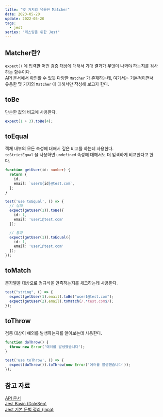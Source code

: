 ```yaml
---
title: "몇 가지의 유용한 Matcher"
date: 2023-05-20
update: 2022-05-20
tags:
  - jest
series: "테스팅을 위한 Jest"
---
```


## Matcher란?
`expect()` 에 입력한 어떤 검증 대상에 대해서 기대 결과가 무엇이 나와야 하는지를 검사하는 함수이다.  
[API 문서](https://jestjs.io/docs/expect#matchers)에서 확인할 수 있듯 다양한 `Matcher` 가 존재하는데, 여기서는 기본적이면서 유용한 몇 가지의 `Matcher` 에 대해서만 작성해 보고자 한다.

## toBe
단순한 값의 비교에 사용한다.
```ts
expect(1 + 3).toBe(4);
```

## toEqual
객체 내부의 모든 속성에 대해서 깊은 비교를 하는데 사용한다.  
`toStrictEqual` 을 사용하면 `undefined` 속성에 대해서도 더 엄격하게 비교한다고 한다.

```ts
function getUser(id: number) {
  return {
    id,
    email: `user${id}@test.com`,
  };
}

test('use toEqual', () => {
  // 실패
  expect(getUser(1)).toBe({
    id: 1,
    email: 'user1@test.com'
  });

  // 통과
  expect(getUser(1)).toEqual({
    id: 1,
    email: 'user1@test.com'
  });
});
```

## toMatch
문자열을 대상으로 정규식을 만족하는지를 체크하는데 사용한다.
```ts
test("string", () => {
  expect(getUser(1).email).toBe("user1@test.com");
  expect(getUser(2).email).toMatch(/.*test.com$/);
});
```

## toThrow
검증 대상이 예외를 발생하는지를 알아보는데 사용한다.
```ts
function doThrow() {
  throw new Error('에러를 발생했습니다');
}

test('use toThrow', () => {
  expect(doThrow()).toThrow(new Error('에러를 발생했습니다'));
});
```


## 참고 자료
[API 문서](https://jestjs.io/docs/expect#matchers)  
[Jest Basic (DaleSeo)](https://www.daleseo.com/jest-basic/)  
[Jest 기본 문법 정리 (Inpa)](https://inpa.tistory.com/entry/JEST-%F0%9F%93%9A-jest-%EA%B8%B0%EB%B3%B8-%EB%AC%B8%EB%B2%95-%EC%A0%95%EB%A6%AC)  
